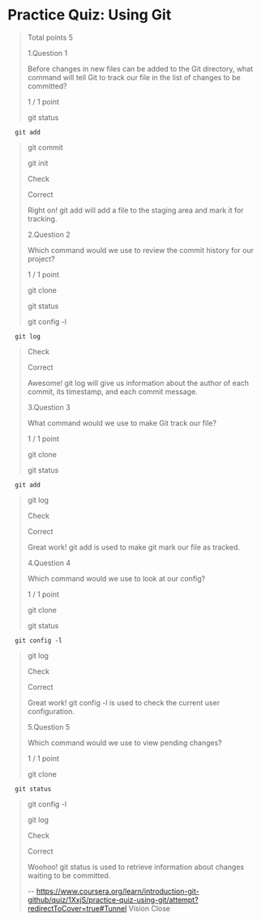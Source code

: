 # Practice Quiz: Using Git
> 
> Total points 5
> 
>  1.Question 1
> 
> Before changes in new files can be added to the Git directory, what command will tell Git to track our file in the list of changes to be committed?
> 
> 1 / 1 point 
> 
>  git status 
> 

      git add 
> 
>  git commit 
> 
>  git init 
> 
> Check
> 
> Correct
> 
> Right on! git add will add a file to the staging area and mark it for tracking.
> 
>  2.Question 2
> 
> Which command would we use to review the commit history for our project?
> 
> 1 / 1 point 
> 
>  git clone 
> 
>  git status 
> 
>  git config -l 
> 

      git log 
> 
> Check
> 
> Correct
> 
> Awesome! git log will give us information about the author of each commit, its timestamp, and each commit message.
> 
>  3.Question 3
> 
> What command would we use to make Git track our file?
> 
> 1 / 1 point 
> 
>  git clone 
> 
>  git status 
> 

      git add 
> 
>  git log 
> 
> Check
> 
> Correct
> 
> Great work! git add is used to make git mark our file as tracked.
> 
>  4.Question 4
> 
> Which command would we use to look at our config?
> 
> 1 / 1 point 
> 
>  git clone 
> 
>  git status 
> 

      git config -l 
> 
>  git log 
> 
> Check
> 
> Correct
> 
> Great work! git config -l is used to check the current user configuration.
> 
>  5.Question 5
> 
> Which command would we use to view pending changes?
> 
> 1 / 1 point 
> 
>  git clone 
> 

      git status 
> 
>  git config -l 
> 
>  git log 
> 
> Check
> 
> Correct
> 
> Woohoo! git status is used to retrieve information about changes waiting to be committed.
>
> -- https://www.coursera.org/learn/introduction-git-github/quiz/1XxjS/practice-quiz-using-git/attempt?redirectToCover=true#Tunnel Vision Close
